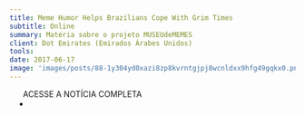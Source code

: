 ```yaml
---
title: Meme Humor Helps Brazilians Cope With Grim Times
subtitle: Online
summary: Matéria sobre o projeto MUSEUdeMEMES
client: Dot Emirates (Emirados Árabes Unidos)
tools: 
date: 2017-06-17
image: 'images/posts/88-1y304yd0xazi8zp8kvrntgjpj8wcnldxx9hfg49gqkx0.png'
---
```




<div class="post__share"><ul class="share__list list-reset">ACESSE A NOTÍCIA COMPLETA<li class="share__item" style="margin-left: 10px"><a class="share__link share__facebook" style="background: #fa5657" href="https://www.dotemirates.com/en/details/3558681?from=dot" title="Link" rel="nofollow"><i class="fa-solid fa-link"></i></a></li></ul></div>
<!-- <div class="gallery-box"><div class="gallery"><img src="/clipping/images/example-1.jpg" loading="lazy" alt="Project"><img src="/clipping/images/example-2.jpg" loading="lazy" alt="Project"></div><em>Gallery / <a href="https://www.freepik.com/" target="_blank">Freepic</a></em></div> -->